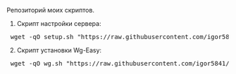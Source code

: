 Репозиторий моих скриптов.
1. Скрипт настройки сервера:
<pre> wget -qO setup.sh "https://raw.githubusercontent.com/igor5841/setup/refs/heads/main/setup.sh" && chmod +x setup.sh && ./setup.sh </pre>
2. Скрипт установки Wg-Easy:
<pre> wget -qO wg.sh "https://raw.githubusercontent.com/igor5841/setup/refs/heads/main/wg.sh" && chmod +x wg.sh && ./wg.sh </pre>
